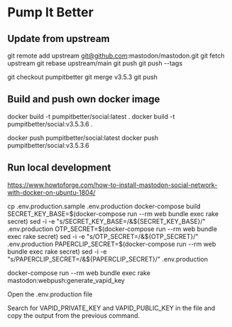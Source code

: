 # Pump It Better

## Update from upstream

git remote add upstream git@github.com:mastodon/mastodon.git
git fetch upstream
git rebase upstream/main
git push
git push --tags

git checkout pumpitbetter
git merge v3.5.3
git push

## Build and push own docker image

docker build -t pumpitbetter/social:latest .
docker build -t pumpitbetter/social:v3.5.3.6 .

docker push pumpitbetter/social:latest
docker push pumpitbetter/social:v3.5.3.6

## Run local development 
https://www.howtoforge.com/how-to-install-mastodon-social-network-with-docker-on-ubuntu-1804/

cp .env.production.sample .env.production
docker-compose build
SECRET_KEY_BASE=$(docker-compose run --rm web bundle exec rake secret)
sed -i -e "s/SECRET_KEY_BASE=/&${SECRET_KEY_BASE}/" .env.production
OTP_SECRET=$(docker-compose run --rm web bundle exec rake secret)
sed -i -e "s/OTP_SECRET=/&${OTP_SECRET}/" .env.production
PAPERCLIP_SECRET=$(docker-compose run --rm web bundle exec rake secret)
sed -i -e "s/PAPERCLIP_SECRET=/&${PAPERCLIP_SECRET}/" .env.production


docker-compose run --rm web bundle exec rake mastodon:webpush:generate_vapid_key

Open the .env.production file

Search for VAPID_PRIVATE_KEY and VAPID_PUBLIC_KEY in the file and copy the output from the previous command. 




